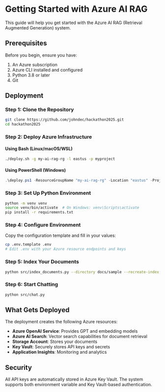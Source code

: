 # Getting Started with Azure AI RAG

This guide will help you get started with the Azure AI RAG (Retrieval Augmented Generation) system.

## Prerequisites

Before you begin, ensure you have:

1. An Azure subscription
2. Azure CLI installed and configured
3. Python 3.8 or later
4. Git

## Deployment

### Step 1: Clone the Repository

```bash
git clone https://github.com/johndec/hackathon2025.git
cd hackathon2025
```

### Step 2: Deploy Azure Infrastructure

#### Using Bash (Linux/macOS/WSL)

```bash
./deploy.sh -g my-ai-rag-rg -l eastus -p myproject
```

#### Using PowerShell (Windows)

```powershell
.\deploy.ps1 -ResourceGroupName "my-ai-rag-rg" -Location "eastus" -ProjectName "myproject"
```

### Step 3: Set Up Python Environment

```bash
python -m venv venv
source venv/bin/activate  # On Windows: venv\Scripts\activate
pip install -r requirements.txt
```

### Step 4: Configure Environment

Copy the configuration template and fill in your values:

```bash
cp .env.template .env
# Edit .env with your Azure resource endpoints and keys
```

### Step 5: Index Your Documents

```bash
python src/index_documents.py --directory docs/sample --recreate-index
```

### Step 6: Start Chatting

```bash
python src/chat.py
```

## What Gets Deployed

The deployment creates the following Azure resources:

- **Azure OpenAI Service**: Provides GPT and embedding models
- **Azure AI Search**: Vector search capabilities for document retrieval
- **Storage Account**: Stores your documents
- **Key Vault**: Securely stores API keys and secrets
- **Application Insights**: Monitoring and analytics

## Security

All API keys are automatically stored in Azure Key Vault. The system supports both environment variable and Key Vault-based authentication.